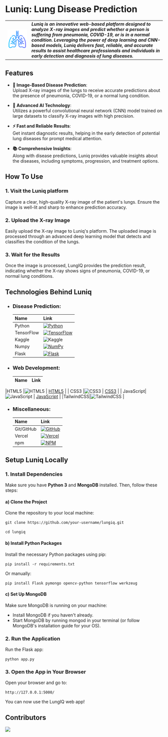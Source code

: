 # Luniq: Lung Disease Prediction  

<table>
<tr>
<td>
<img src="static/logo.png" alt="Your Logo" width="200%" height="200%">
</td>
<td>
<b><i>Luniq is an innovative web-based platform designed to analyze X-ray images and predict whether a person is suffering from pneumonia, COVID-19, or is in a normal condition. Leveraging the power of deep learning and CNN-based models, Luniq delivers fast, reliable, and accurate results to assist healthcare professionals and individuals in early detection and diagnosis of lung diseases.</b>
</td>
</tr>
</table>

## Features
- **📸 Image-Based Disease Prediction**:   
  Upload X-ray images of the lungs to receive accurate predictions about the presence of pneumonia, COVID-19, or a normal lung condition.

- **🤖 Advanced AI Technology**:   
  Utilizes a powerful convolutional neural network (CNN) model trained on large datasets to classify X-ray images with high precision.

- **⚡ Fast and Reliable Results**:   
  Get instant diagnostic results, helping in the early detection of potential lung diseases for prompt medical attention.

- **📚 Comprehensive Insights**:   
  Along with disease predictions, Luniq provides valuable insights about the diseases, including symptoms, progression, and treatment options.

## How To Use
### 1. Visit the Luniq platform  
Capture a clear, high-quality X-ray image of the patient's lungs. Ensure the image is well-lit and sharp to enhance prediction accuracy.

### 2. Upload the X-ray Image  
Easily upload the X-ray image to Luniq's platform. The uploaded image is processed through an advanced deep learning model that detects and classifies the condition of the lungs.

### 3. Wait for the Results  
Once the image is processed, LungIQ provides the prediction result, indicating whether the X-ray shows signs of pneumonia, COVID-19, or normal lung conditions.



## Technologies Behind Luniq
- ### Disease Prediction:   
  | Name        | Link                                                    |
  |-------------|--------------------------------------------------------|
  |Python       |[![Python](https://img.shields.io/badge/python-3670A0?style=for-the-badge&logo=python&logoColor=ffdd54)](https://python.org)|
  |TensorFlow   |[![TensorFlow](https://img.shields.io/badge/TensorFlow-%23FF6F00.svg?style=for-the-badge&logo=TensorFlow&logoColor=white)](https://www.tensorflow.org)|  
  |Kaggle   |![Kaggle](https://img.shields.io/badge/Kaggle-%2300B8D9.svg?style=for-the-badge&logo=kaggle&logoColor=white) | [Kaggle](https://www.kaggle.com) |
  |Numpy        |[![NumPy](https://img.shields.io/badge/numpy-%23013243.svg?style=for-the-badge&logo=numpy&logoColor=white)](https://numpy.org)|  
  |Flask        |[![Flask](https://img.shields.io/badge/flask-%23000.svg?style=for-the-badge&logo=flask&logoColor=white)](https://flask.palletsprojects.com/en/2.3.x)|  

- ### Web Development:  
  | Name        | Link                                                   |
  |-------------|--------------------------------------------------------|
 |HTML5   |![HTML5](https://img.shields.io/badge/HTML5-%23E34F26.svg?style=for-the-badge&logo=html5&logoColor=white) | [HTML5](https://developer.mozilla.org/en-US/docs/Web/HTML) |
| CSS3     |![CSS3](https://img.shields.io/badge/CSS3-%231572B6.svg?style=for-the-badge&logo=css3&logoColor=white) | [CSS3](https://developer.mozilla.org/en-US/docs/Web/CSS) |
| JavaScript|![JavaScript](https://img.shields.io/badge/JavaScript-%23F7DF1E.svg?style=for-the-badge&logo=javascript&logoColor=white) | [JavaScript](https://developer.mozilla.org/en-US/docs/Web/JavaScript) |
|TailwindCSS|![TailwindCSS](https://img.shields.io/badge/TailwindCSS-%2338B2AC.svg?style=for-the-badge&logo=tailwind-css&logoColor=white) |
- ### Miscellaneous:   
  | Name        | Link                                                   |
  |-------------|--------------------------------------------------------|
  |Git/GitHub   |[![GitHub](https://img.shields.io/badge/github-%23121011.svg?style=for-the-badge&logo=github&logoColor=white)](https://github.com)|  
  |Vercel       |[![Vercel](https://img.shields.io/badge/vercel-%23000000.svg?style=for-the-badge&logo=vercel&logoColor=white)](https://vercel.com)|  
  |npm          |[![NPM](https://img.shields.io/badge/NPM-%23CB3837.svg?style=for-the-badge&logo=npm&logoColor=white)](https://www.npmjs.com)|

## Setup Luniq Locally
### 1. Install Dependencies
Make sure you have **Python 3** and **MongoDB** installed. Then, follow these steps:

#### a) Clone the Project
Clone the repository to your local machine:

```
git clone https://github.com/your-username/lungiq.git
```
```
cd lungiq
```

#### b) Install Python Packages
Install the necessary Python packages using pip:
```
pip install -r requirements.txt
```

Or manually:

```
pip install Flask pymongo opencv-python tensorflow werkzeug
```

#### c) Set Up MongoDB
Make sure MongoDB is running on your machine:

- Install MongoDB if you haven't already.
- Start MongoDB by running mongod in your terminal (or follow MongoDB's installation guide for your OS).

### 2. Run the Application
Run the Flask app:
```
python app.py
```

### 3. Open the App in Your Browser
Open your browser and go to:
```
http://127.0.0.1:5000/
```

You can now use the LungIQ web app!

## Contributors
<a href="https://github.com/Advithi-Alva/lungiq/graphs/contributors">
  <img src="https://contrib.rocks/image?repo=Advithi-Alva/lungiq" />
</a>

<br />
<br />
